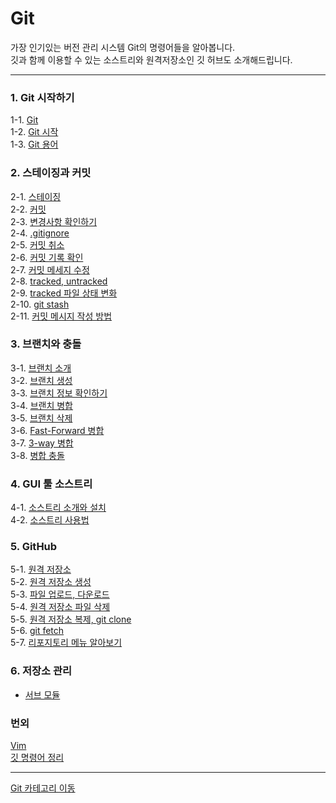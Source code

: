 # Git
가장 인기있는 버전 관리 시스템 Git의 명령어들을 알아봅니다. <br/>
깃과 함께 이용할 수 있는 소스트리와 원격저장소인 깃 허브도 소개해드립니다.

---
### 1. Git 시작하기
1-1. [Git](https://velog.io/@bami/Git-Git) <br/>
1-2. [Git 시작](https://velog.io/@bami/Git-Git-%EC%8B%9C%EC%9E%91%ED%95%98%EA%B8%B0) <br/>
1-3. [Git 용어](https://velog.io/@bami/Git-Git-%EC%95%8C%EC%95%84%EB%B3%B4%EA%B8%B0) <br/>

### 2. 스테이징과 커밋
2-1. [스테이징](https://velog.io/@bami/Git-%EC%8A%A4%ED%85%8C%EC%9D%B4%EC%A7%95) <br/>
2-2. [커밋](https://velog.io/@bami/Git-%EC%BB%A4%EB%B0%8B-Commit) <br/>
2-3. [변경사항 확인하기](https://velog.io/@bami/Git-%EB%B3%80%EA%B2%BD-%EC%82%AC%ED%95%AD%EC%9D%98-%ED%99%95%EC%9D%B8-git-diff) <br/>
2-4. [.gitignore](https://velog.io/@bami/Git-.gitignore) <br/>
2-5. [커밋 취소](https://velog.io/@bami/Git-%EC%BB%A4%EB%B0%8B-%EC%B7%A8%EC%86%8C) <br/>
2-6. [커밋 기록 확인](https://velog.io/@bami/Git-%EC%BB%A4%EB%B0%8B-%EA%B8%B0%EB%A1%9D-%ED%99%95%EC%9D%B8%ED%95%98%EA%B8%B0) <br/>
2-7. [커밋 메세지 수정](https://velog.io/@bami/Git-%EC%BB%A4%EB%B0%8B-%EB%A9%94%EC%84%B8%EC%A7%80%EC%9D%98-%EC%88%98%EC%A0%95) <br/>
2-8. [tracked, untracked](https://velog.io/@bami/Git-tracked-%ED%8C%8C%EC%9D%BC) <br/>
2-9. [tracked 파일 상태 변화](https://velog.io/@bami/Git-tracked-%ED%8C%8C%EC%9D%BC%EC%9D%98-%EC%83%81%ED%83%9C-%EB%B3%80%ED%99%94) <br/>
2-10. [git stash](https://velog.io/@bami/Git-git-stash) <br/>
2-11. [커밋 메시지 작성 방법](https://velog.io/@bami/%EC%BB%A4%EB%B0%8B-%EB%A9%94%EC%8B%9C%EC%A7%80%EB%A5%BC-%EC%9E%91%EC%84%B1%ED%95%98%EB%8A%94-%EB%B0%A9%EB%B2%95) <br/>

### 3. 브랜치와 충돌
3-1. [브랜치 소개](https://velog.io/@bami/Git-%EB%B8%8C%EB%9E%9C%EC%B9%98-Branch) <br/>
3-2. [브랜치 생성](https://velog.io/@bami/Git-%EB%B8%8C%EB%9E%9C%EC%B9%98-%EC%83%9D%EC%84%B1) <br/>
3-3. [브랜치 정보 확인하기](https://velog.io/@bami/Git-%EB%B8%8C%EB%9E%9C%EC%B9%98-%EC%A0%95%EB%B3%B4-%ED%99%95%EC%9D%B8%ED%95%98%EA%B8%B0) <br/>
3-4. [브랜치 병합](https://velog.io/@bami/Git-%EB%B3%91%ED%95%A9-Merge) <br/>
3-5. [브랜치 삭제](https://velog.io/@bami/Git-%EB%B8%8C%EB%9E%9C%EC%B9%98-%EC%82%AD%EC%A0%9C) <br/>
3-6. [Fast-Forward 병합](https://velog.io/@bami/Git-Fast-Forward-%EB%B3%91%ED%95%A9) <br/>
3-7. [3-way 병합](https://velog.io/@bami/Git-3-way-%EB%B3%91%ED%95%A9) <br/>
3-8. [병합 충돌](https://velog.io/@bami/Git-%EC%B6%A9%EB%8F%8C) <br/>

### 4. GUI 툴 소스트리
4-1. [소스트리 소개와 설치](https://velog.io/@bami/GitSourcetree-%EC%86%8C%EC%8A%A4-%ED%8A%B8%EB%A6%AC-Sourcetree) <br/>
4-2. [소스트리 사용법](https://velog.io/@bami/Sourcetree-%EC%86%8C%EC%8A%A4%ED%8A%B8%EB%A6%AC-%EC%82%AC%EC%9A%A9%EB%B2%95) <br/>

### 5. GitHub
5-1. [원격 저장소](https://velog.io/@bami/GitGitHub-%EC%9B%90%EA%B2%A9-%EC%A0%80%EC%9E%A5%EC%86%8C) <br/>
5-2. [원격 저장소 생성](https://velog.io/@bami/GitHub-GitHub%EC%97%90-%EC%9B%90%EA%B2%A9-%EC%A0%80%EC%9E%A5%EC%86%8C-%EB%A7%8C%EB%93%A4%EA%B8%B0) <br/>
5-3. [파일 업로드, 다운로드](https://velog.io/@bami/GitGitHub-%EC%9B%90%EA%B2%A9-%EC%A0%80%EC%9E%A5%EC%86%8C%EC%97%90-%ED%8C%8C%EC%9D%BC-%EC%98%AC%EB%A6%AC%EA%B8%B0%EC%99%80-%EB%82%B4%EB%A0%A4%EB%B0%9B%EA%B8%B0) <br/>
5-4. [원격 저장소 파일 삭제](https://velog.io/@bami/GitGithub-%EC%9B%90%EA%B2%A9-%EC%A0%80%EC%9E%A5%EC%86%8C%EC%9D%98-%ED%8C%8C%EC%9D%BC%EC%9D%84-%EC%A7%80%EC%9A%B0%EA%B8%B0) <br/>
5-5. [원격 저장소 복제, git clone](https://velog.io/@bami/Git-%EC%9B%90%EA%B2%A9-%EC%A0%80%EC%9E%A5%EC%86%8C%EC%9D%98-%EB%B3%B5%EC%A0%9C-git-clone) <br/>
5-6. [git fetch](https://velog.io/@bami/Git-fetch) <br/>
5-7. [리포지토리 메뉴 알아보기](https://velog.io/@bami/GitHub-%EA%B9%83%ED%97%88%EB%B8%8C-%EB%A6%AC%ED%8F%AC%EC%A7%80%ED%86%A0%EB%A6%AC%EC%9D%98-%ED%83%AD-%EC%95%8C%EC%95%84%EB%B3%B4%EA%B8%B0) <br/>

### 6. 저장소 관리
- [서브 모듈](https://velog.io/@bami/%EC%84%9C%EB%B8%8C-%EB%AA%A8%EB%93%88) <br/>

### 번외
[Vim](https://velog.io/@bami/GitVim-Vim-%EA%B8%B0%EC%B4%88-%EB%B0%B0%EC%9A%B0%EA%B8%B0) <br/>
[깃 명령어 정리](https://bamtory29.tistory.com/entry/Git-%EA%B9%83-%EB%AA%85%EB%A0%B9%EC%96%B4-%EC%A0%95%EB%A6%AC?category=988312) <br/>

---
[Git 카테고리 이동](https://velog.io/@bami/series/Git) <br/>